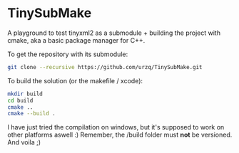 # TinySubMake
A playground to test tinyxml2 as a submodule + building the project with cmake, aka a basic package manager for C++.

To get the repository with its submodule:
```bash
git clone --recursive https://github.com/urzq/TinySubMake.git
```


To build the solution (or the makefile / xcode): 
```bash
mkdir build
cd build
cmake ..
cmake --build .
```

I have just tried the compilation on windows, but it's supposed to work on other platforms aswell :)
Remember, the /build folder must **not** be versioned.
And voila ;)